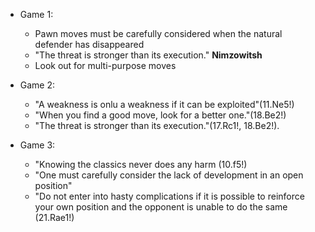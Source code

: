 - Game 1:
    - Pawn moves must be carefully considered when the natural defender has disappeared
    - "The threat is stronger than its execution." **Nimzowitsh**
    - Look out for multi-purpose moves

- Game 2:
    - "A weakness is onlu a weakness if it can be exploited"(11.Ne5!)
    - "When you find a good move, look for a better one."(18.Be2!)
    - "The threat is stronger than its execution."(17.Rc1!, 18.Be2!).

- Game 3:
    - "Knowing the classics never does any harm (10.f5!)
    - "One must carefully consider the lack of development in an open position"
    - "Do not enter into hasty complications if it is possible to reinforce your own position and the opponent is unable to do the same (21.Rae1!)
